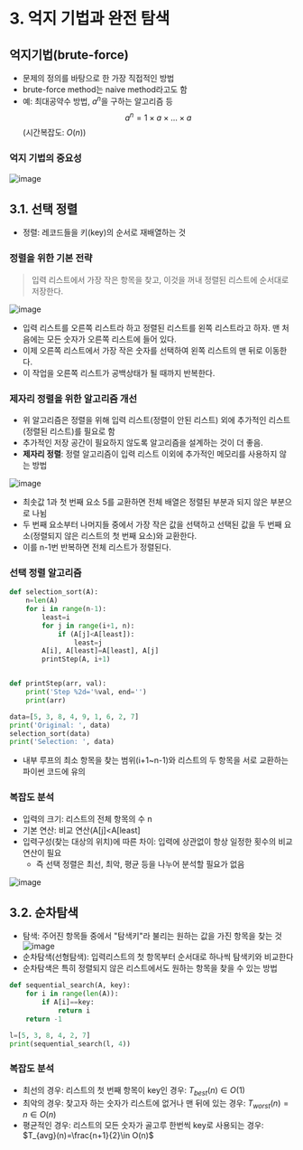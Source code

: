 # 3. 억지 기법과 완전 탐색
## 억지기법(brute-force)
* 문제의 정의를 바탕으로 한 가장 직접적인 방법
* brute-force method는 naive method라고도 함
* 예: 최대공약수 방법, $a^n$을 구하는 알고리즘 등
$$a^ n=1\times a\times ... \times a$$
(시간복잡도: $O(n)$)

### 억지 기법의 중요성
![image](https://github.com/qlkdkd/univ-3-1/assets/71871927/51f09767-0212-4ad8-9120-20f4540a147b)

## 3.1. 선택 정렬
* 정렬: 레코드들을 키(key)의 순서로 재배열하는 것
### 정렬을 위한 기본 전략
> 입력 리스트에서 가장 작은 항목을 찾고, 이것을 꺼내 정렬된 리스트에 순서대로 저장한다.

![image](https://github.com/qlkdkd/univ-3-1/assets/71871927/d335067a-57fa-4c48-8f38-0c20389d0e12)
* 입력 리스트를 오른쪽 리스트라 하고 정렬된 리스트를 왼쪽 리스트라고 하자. 맨 처음에는 모든 숫자가 오른쪽 리스트에 들어 있다.
* 이제 오른쪽 리스트에서 가장 작은 숫자를 선택하여 왼쪽 리스트의 맨 뒤로 이동한다.
* 이 작업을 오른쪽 리스트가 공백상태가 될 때까지 반복한다.

### 제자리 정렬을 위한 알고리즘 개선
* 위 알고리즘은 정렬을 위해 입력 리스트(정렬이 안된 리스트) 외에 추가적인 리스트(정렬된 리스트)를 필요로 함
* 추가적인 저장 공간이 필요하지 않도록 알고리즘을 설계하는 것이 더 좋음.
* **제자리 정렬**: 정렬 알고리즘이 입력 리스트 이외에 추가적인 메모리를 사용하지 않는 방법

![image](https://github.com/qlkdkd/univ-3-1/assets/71871927/6d0a221c-fe40-4da7-8632-c57372396267)
* 최솟값 1과 첫 번째 요소 5를 교환하면 전체 배열은 정렬된 부분과 되지 않은 부분으로 나뉨
* 두 번째 요소부터 나머지들 중에서 가장 작은 값을 선택하고 선택된 값을 두 번째 요소(정렬되지 않은 리스트의 첫 번째 요소)와 교환한다.
* 이를 n-1번 반복하면 전체 리스트가 정렬된다.

### 선택 정렬 알고리즘
```python
def selection_sort(A):
    n=len(A)
    for i in range(n-1):
        least=i
        for j in range(i+1, n):
            if (A[j]<A[least]):
                least=j
        A[i], A[least]=A[least], A[j]
        printStep(A, i+1)


def printStep(arr, val):
    print('Step %2d='%val, end='')
    print(arr)

data=[5, 3, 8, 4, 9, 1, 6, 2, 7]
print('Original: ', data)
selection_sort(data)
print('Selection: ', data)
```
* 내부 루프의 최소 항목을 찾는 범위(i+1~n-1)와 리스트의 두 항목을 서로 교환하는 파이썬 코드에 유의

### 복잡도 분석
* 입력의 크기: 리스트의 전체 항목의 수 n
* 기본 연산: 비교 연산(A[j]<A[least]
* 입력구성(찾는 대상의 위치)에 따른 차이: 입력에 상관없이 항상 일정한 횟수의 비교 연산이 필요
    * 즉 선택 정렬은 최선, 최악, 평균 등을 나누어 분석할 필요가 없음
 
![image](https://github.com/qlkdkd/univ-3-1/assets/71871927/bfca3999-db00-44f9-9591-04d18c4623b3)

## 3.2. 순차탐색
* 탐색: 주어진 항목들 중에서 "탐색키"라 불리는 원하는 값을 가진 항목을 찾는 것
![image](https://github.com/qlkdkd/univ-3-1/assets/71871927/6f792514-f175-49f8-82e6-b73ae8357c4d)
* 순차탐색(선형탐색): 입력리스트의 첫 항목부터 순서대로 하나씩 탐색키와 비교한다
* 순차탐색은 특히 정렬되지 않은 리스트에서도 원하는 항목을 찾을 수 있는 방법

```python
def sequential_search(A, key):
    for i in range(len(A)):
        if A[i]==key:
            return i
    return -1

l=[5, 3, 8, 4, 2, 7]
print(sequential_search(l, 4))
```

### 복잡도 분석
* 최선의 경우: 리스트의 첫 번째 항목이 key인 경우: $T_{best}(n)\in O(1)$
* 최악의 경우: 찾고자 하는 숫자가 리스트에 없거나 맨 뒤에 있는 경우: $T_{worst}(n)=n\in O(n)$
* 평균적인 경우: 리스트의 모든 숫자가 골고루 한번씩 key로 사용되는 경우: $T_{avg}(n)=\frac{n+1}{2}\in O(n)$
